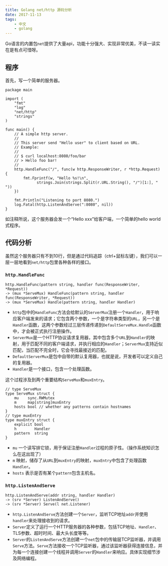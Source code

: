 ```yaml
---
title: Golang net/http 源码分析
date: 2017-11-13
tags:
    - 中文
    - golang
---
```


Go语言的内置包`net`提供了大量api，功能十分强大、实现非常优美，不读一读实在是有点可惜呀。

## 程序

首先，写一个简单的服务器。

    package main

    import (
        "fmt"
        "log"
        "net/http"
        "strings"
    )

    func main() {
        // A simple http server.
        //
        // This server send "Hello user" to client based on URL.
        // Example:
        //
        // $ curl localhost:8080/foo/bar
        // > Hello foo bar!
        //
        http.HandleFunc("/", func(w http.ResponseWriter, r *http.Request) {
            fmt.Fprintf(w, "Hello %s!\n",
    		      strings.Join(strings.Split(r.URL.String(), "/")[1:], " "))
        })

        fmt.Println("Listening to port 8080.")
        log.Fatal(http.ListenAndServe(":8080", nil))
    }

如注释所说，这个服务器会发一个“Hello xxx”给客户端，一个简单的hello world式程序。

## 代码分析

虽然这个服务器只有不到10行，但是通过代码追踪（ctrl+鼠标左键），我们可以一层一层地看到`net/http`包里各种各样的接口。

### `http.HandleFunc`

    http.HandleFunc(pattern string, handler func(ResponseWriter, *Request))
    -> (mux *ServeMux) HandleFunc(pattern string, handler func(ResponseWriter, *Request))
    -> (mux *ServeMux) Handle(pattern string, handler Handler)

- `http`包中的`HandleFunc`方法会给默认的`ServerMux`注册一个`Handler`，用于响应客户端发来的请求；它包含两个参数，一个是字符串类型的`URL`，另一个是`Handler`函数，这两个参数经过三层传递传递到`DefaultServeMux.Handle`函数中，才会被正式执行注册操作。
- `ServerMux`是一个HTTP协议请求复用器，其中包含多个`URL`到`Handler`的映射，用于匹配不同的客户端请求，并执行相应的`Handler`；`ServerMux`支持近似匹配，当匹配不完全时，它会寻找最接近的匹配。
- `DefaultServerMux`是包中自带的默认复用器，也就是说，开发者可以定义自己的复用器。
- `Handler`是一个接口，包含一个处理函数。

这个过程涉及到两个重要结构`ServeMux`和`muxEntry`。

    // type ServeMux
    type ServeMux struct {
        mu    sync.RWMutex
        m     map[string]muxEntry
        hosts bool // whether any patterns contain hostnames
    }
    // type muxEntry
    type muxEntry struct {
        explicit bool
        h        Handler
        pattern  string
    }

- `mu` 一个读写排它锁，用于保证注册`Handler`过程的原子性。（操作系统知识怎么在这出现了）
- `m` 映射，储存了从`URL`到`muxEntry`的映射，`muxEntry`中包含了处理函数`Handler`。
- `hosts` 表示是否有某个`pattern`包含主机名。

### `http.ListenAndServe`

    http.ListenAndServe(addr string, handler Handler)
    -> (srv *Server) ListenAndServe()
    -> (srv *Server) Serve(l net.Listener)

- `http.ListenAndServe`方法创建一个`Server`，监听TCP地址`addr`并使用`handler`来处理接收到的请求。
- `Server`定义了运行一个HTTP服务器的各种参数，包括TCP地址、`Handler`、TLS参数、超时时间、最大头长度等等。
- `Server`的`ListenAndServe`方法创建一个`net`包中的传输层TCP监听器，并调用`Serve`方法。`Serve`方法接收一个TCP监听器，通过该监听器获得连接信息，并为每一个连接创建一个线程并调用`Server`的`Handler`来响应。具体实现细节涉及网络编程。
